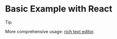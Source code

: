 # Basic Example with React

> [!TIP]
> More comprehensive usage: [rich text editor](https://github.com/vueditor/rich-text-editor.git).

